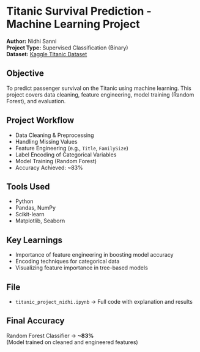 # Titanic Survival Prediction - Machine Learning Project

**Author:** Nidhi Sanni  
**Project Type:** Supervised Classification (Binary)  
**Dataset:** [Kaggle Titanic Dataset](https://www.kaggle.com/competitions/titanic)


## Objective
To predict passenger survival on the Titanic using machine learning. This project covers data cleaning, feature engineering, model training (Random Forest), and evaluation.


##  Project Workflow
-  Data Cleaning & Preprocessing  
-  Handling Missing Values  
-  Feature Engineering (e.g., `Title`, `FamilySize`)  
-  Label Encoding of Categorical Variables  
-  Model Training (Random Forest)  
- Accuracy Achieved: ~83%


##  Tools Used
- Python
- Pandas, NumPy
- Scikit-learn
- Matplotlib, Seaborn


##  Key Learnings
- Importance of feature engineering in boosting model accuracy
- Encoding techniques for categorical data
- Visualizing feature importance in tree-based models

##  File
- `titanic_project_nidhi.ipynb` → Full code with explanation and results



##  Final Accuracy
Random Forest Classifier → **~83%**  
(Model trained on cleaned and engineered features)


